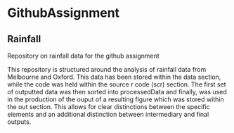 # GithubAssignment

## Rainfall

Repository on rainfall data for the github assignment

This repository is structured around the analysis of rainfall data from Melbourne and Oxford. This data has been stored within the data section, while the code was held within the source r code (scr) section. The first set of outputted data was then sorted into processedData and finally, was used in the production of the ouput of a resulting figure which was stored within the out section. This allows for clear distinctions between the specific elements and an additional distinction between intermediary and final outputs.
